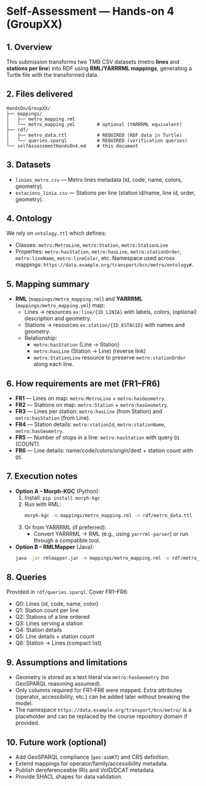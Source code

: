 # Self-Assessment — Hands-on 4 (GroupXX)

## 1. Overview
This submission transforms two TMB CSV datasets (metro **lines** and **stations per line**) into RDF using **RML/YARRRML mappings**, generating a Turtle file with the transformed data.

## 2. Files delivered
```
HandsOn/GroupXX/
├── mappings/
│   ├── metro_mapping.rml
│   └── metro_mapping.yml        # optional (YARRRML equivalent)
├── rdf/
│   ├── metro_data.ttl           # REQUIRED (RDF data in Turtle)
│   └── queries.sparql           # REQUIRED (verification queries)
└── selfAssessmentHandsOn4.md    # this document
```

## 3. Datasets
- `linies_metro.csv` — Metro lines metadata (id, code, name, colors, geometry).
- `estacions_linia.csv` — Stations per line (station id/name, line id, order, geometry).

## 4. Ontology
We rely on `ontology.ttl` which defines:
- Classes: `metro:MetroLine`, `metro:Station`, `metro:StationLine`
- Properties: `metro:hasStation`, `metro:hasLine`, `metro:stationOrder`, `metro:lineName`, `metro:lineColor`, etc.
Namespace used across mappings: `https://data.example.org/transport/bcn/metro/ontology#`.

## 5. Mapping summary
- **RML** (`mappings/metro_mapping.rml`) and **YARRRML** (`mappings/metro_mapping.yml`) map:
  - Lines → resources `ex:line/{ID_LINIA}` with labels, colors, (optional) description and geometry.
  - Stations → resources `ex:station/{ID_ESTACIO}` with names and geometry.
  - Relationship:
    - `metro:hasStation` (Line → Station)
    - `metro:hasLine` (Station → Line) (reverse link)
    - `metro:StationLine` resource to preserve `metro:stationOrder` along each line.

## 6. How requirements are met (FR1–FR6)
- **FR1** — Lines on map: `metro:MetroLine` + `metro:hasGeometry`.
- **FR2** — Stations on map: `metro:Station` + `metro:hasGeometry`.
- **FR3** — Lines per station: `metro:hasLine` (from Station) and `metro:hasStation` (from Line).
- **FR4** — Station details: `metro:stationId`, `metro:stationName`, `metro:hasGeometry`.
- **FR5** — Number of stops in a line: `metro:hasStation` with query `Q1` (COUNT).
- **FR6** — Line details: name/code/colors/origin/dest + station count with `Q5`.

## 7. Execution notes
- **Option A – Morph-KGC** (Python):
  1. Install: `pip install morph-kgc`
  2. Run with RML:
     ```bash
     morph-kgc -m mappings/metro_mapping.rml -o rdf/metro_data.ttl
     ```
  3. Or from YARRRML (if preferred):
     - Convert YARRRML → RML (e.g., using `yarrrml-parser`) or run through a compatible tool.
- **Option B – RMLMapper** (Java):
  ```bash
  java -jar rmlmapper.jar -m mappings/metro_mapping.rml -o rdf/metro_data.ttl
  ```

## 8. Queries
Provided in `rdf/queries.sparql`. Cover FR1–FR6:
- Q0: Lines (id, code, name, color)
- Q1: Station count per line
- Q2: Stations of a line ordered
- Q3: Lines serving a station
- Q4: Station details
- Q5: Line details + station count
- Q6: Station → Lines (compact list)

## 9. Assumptions and limitations
- Geometry is stored as a text literal via `metro:hasGeometry` (no GeoSPARQL reasoning assumed).
- Only columns required for FR1–FR6 were mapped. Extra attributes (operator, accessibility, etc.) can be added later without breaking the model.
- The namespace `https://data.example.org/transport/bcn/metro/` is a placeholder and can be replaced by the course repository domain if provided.

## 10. Future work (optional)
- Add GeoSPARQL compliance (`geo:asWKT`) and CRS definition.
- Extend mappings for operator/family/accessibility metadata.
- Publish dereferenceable IRIs and VoID/DCAT metadata.
- Provide SHACL shapes for data validation.
